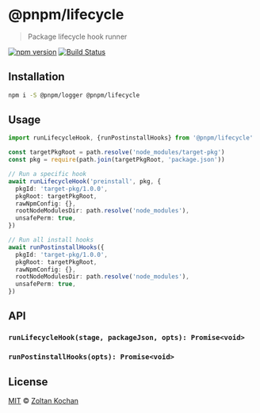   # @pnpm/lifecycle

> Package lifecycle hook runner

<!--@shields('npm', 'travis')-->
[![npm version](https://img.shields.io/npm/v/@pnpm/lifecycle.svg)](https://www.npmjs.com/package/@pnpm/lifecycle) [![Build Status](https://img.shields.io/travis/pnpm/lifecycle/master.svg)](https://travis-ci.org/pnpm/lifecycle)
<!--/@-->

## Installation

```sh
npm i -S @pnpm/logger @pnpm/lifecycle
```

## Usage

```ts
import runLifecycleHook, {runPostinstallHooks} from '@pnpm/lifecycle'

const targetPkgRoot = path.resolve('node_modules/target-pkg')
const pkg = require(path.join(targetPkgRoot, 'package.json'))

// Run a specific hook
await runLifecycleHook('preinstall', pkg, {
  pkgId: 'target-pkg/1.0.0',
  pkgRoot: targetPkgRoot,
  rawNpmConfig: {},
  rootNodeModulesDir: path.resolve('node_modules'),
  unsafePerm: true,
})

// Run all install hooks
await runPostinstallHooks({
  pkgId: 'target-pkg/1.0.0',
  pkgRoot: targetPkgRoot,
  rawNpmConfig: {},
  rootNodeModulesDir: path.resolve('node_modules'),
  unsafePerm: true,
})
```

## API

### `runLifecycleHook(stage, packageJson, opts): Promise<void>`

### `runPostinstallHooks(opts): Promise<void>`

## License

[MIT](./LICENSE) © [Zoltan Kochan](https://www.kochan.io/)
